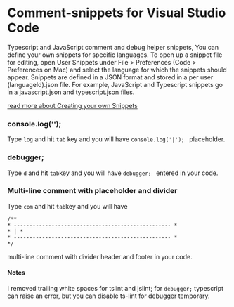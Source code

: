 # Comment-snippets for Visual Studio Code
Typescript and JavaScript comment and debug helper snippets,
You can define your own snippets for specific languages. To open up a snippet file for editing, open User Snippets under File > Preferences (Code > Preferences on Mac) and select the language for which the snippets should appear.
Snippets are defined in a JSON format and stored in a per user (languageId).json file. For example, JavaScript and Typescript snippets go in a javascript.json and typescript.json files.

[read more about Creating your own Snippets](https://code.visualstudio.com/docs/editor/userdefinedsnippets)

### console.log('');
Type ```log``` and hit ```tab``` key and you will have ```console.log('|'); ``` placeholder.

### debugger;
Type ```d``` and hit ```tab```key  and you will have ```debugger; ``` entered in your code.


### Multi-line comment with placeholder and divider
Type ```com``` and hit ```tab```key  and you will have 
```
/**
* -------------------------------------------------- *
* | *
* -------------------------------------------------- *
*/ 
``` 
multi-line comment with divider header and footer in your code.
#### Notes
I removed trailing white spaces for tslint and jslint;
for ```debugger;``` typescript can raise an error, but you can disable ts-lint for debugger temporary.
